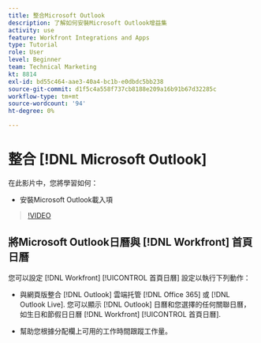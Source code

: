 ```yaml
---
title: 整合Microsoft Outlook
description: 了解如何安裝Microsoft Outlook增益集
activity: use
feature: Workfront Integrations and Apps
type: Tutorial
role: User
level: Beginner
team: Technical Marketing
kt: 8814
exl-id: bd55c464-aae3-40a4-bc1b-e0dbdc5bb238
source-git-commit: d1f5c4a558f737cb8188e209a16b91b67d32285c
workflow-type: tm+mt
source-wordcount: '94'
ht-degree: 0%

---
```


# 整合 [!DNL Microsoft Outlook]

在此影片中，您將學習如何：

* 安裝Microsoft Outlook載入項

>[!VIDEO](https://video.tv.adobe.com/v/335115/?quality=12)


## 將Microsoft Outlook日曆與 [!DNL Workfront] 首頁日曆

您可以設定 [!DNL Workfront] [!UICONTROL 首頁日曆] 設定以執行下列動作：

* 與網頁版整合 [!DNL Outlook] 雲端托管 [!DNL Office 365] 或 [!DNL Outlook Live]. 您可以顯示 [!DNL Outlook] 日曆和您選擇的任何關聯日曆，如生日和節假日日曆 [!DNL Workfront] [!UICONTROL 首頁日曆].

* 幫助您根據分配欄上可用的工作時間跟蹤工作量。
